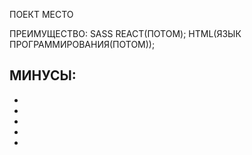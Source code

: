 ПОЕКТ МЕСТО

ПРЕИМУЩЕСТВО:
SASS
REACT(ПОТОМ);
HTML(ЯЗЫК ПРОГРАММИРОВАНИЯ(ПОТОМ));

МИНУСЫ:
-
-
-
-
-
-
